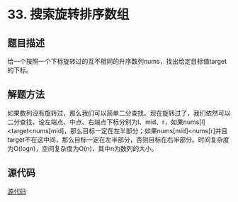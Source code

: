 # 33. 搜索旋转排序数组

## 题目描述

给一个按照一个下标旋转过的互不相同的升序数列nums，找出给定目标值target的下标。

## 解题方法

如果数列没有旋转过，那么我们可以简单二分查找。现在旋转过了，我们依然可以二分查找，设左端点、中点、右端点下标分别为l、mid、r，如果nums[l]<target<nums[mid]，那么目标一定在左半部分；如果nums[mid]<nums[r]并且target不在这中间，那么目标一定在左半部分，否则目标在右半部分。时间复杂度为O(logn)，空间复杂度为O(n)，其中n为数列的大小。

## 源代码

[源代码](../src/33-search-in-rotated-sorted-array.cpp)
